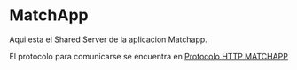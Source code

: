 # MatchApp

Aqui esta el Shared Server de la aplicacion Matchapp.

El protocolo para comunicarse se encuentra en [Protocolo HTTP MATCHAPP](https://docs.google.com/document/d/144GVnoWe4m9Kgcws2r8ZRZdRQm4i0yN8DmTPEqreVYE/edit?ts=56e5aa7c)
